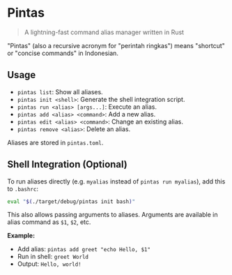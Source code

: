 # Pintas

> A lightning-fast command alias manager written in Rust

"Pintas" (also a recursive acronym for "perintah ringkas") means "shortcut" or "concise commands" in Indonesian.

## Usage

- `pintas list`: Show all aliases.
- `pintas init <shell>`: Generate the shell integration script.
- `pintas run <alias> [args...]`: Execute an alias.
- `pintas add <alias> <command>`: Add a new alias.
- `pintas edit <alias> <command>`: Change an existing alias.
- `pintas remove <alias>`: Delete an alias.

Aliases are stored in `pintas.toml`.

## Shell Integration (Optional)

To run aliases directly (e.g. `myalias` instead of `pintas run myalias`), add this to `.bashrc`:

```bash
eval "$(./target/debug/pintas init bash)"
```

This also allows passing arguments to aliases. Arguments are available in alias command as `$1`, `$2`, etc.

**Example:**

- Add alias: `pintas add greet "echo Hello, $1"`
- Run in shell: `greet World`
- Output: `Hello, world!`
